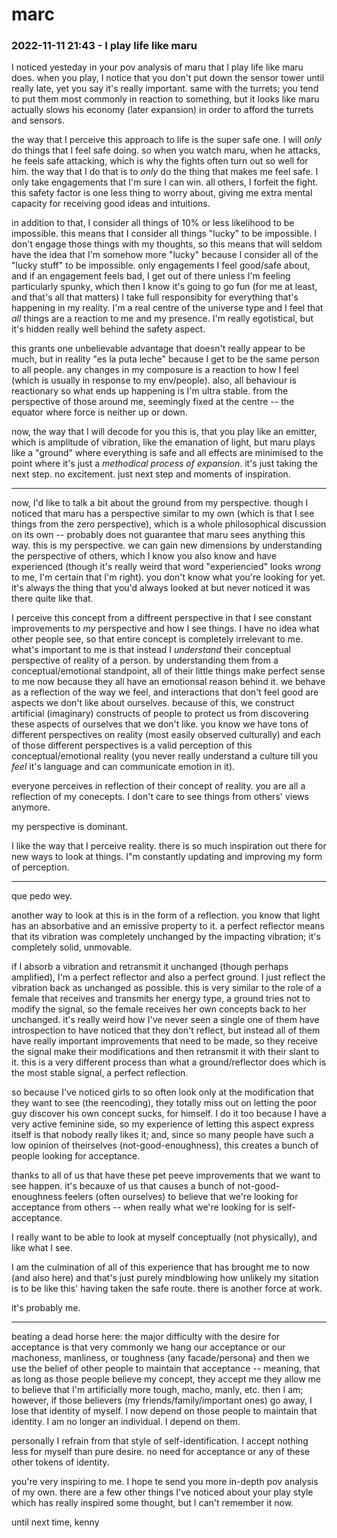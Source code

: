 # marc

### 2022-11-11 21:43 - I play life like maru

I noticed yesteday in your pov analysis of maru that I play life like maru does. when you play, I notice that you don't put down the sensor tower until really late, yet you say it's really important. same with the turrets; you tend to put them most commonly in reaction to something, but it looks like maru actually slows his economy (later expansion) in order to afford the turrets and sensors.

the way that I perceive this approach to life is the super safe one. I will *only* do things that I feel safe doing. so when you watch maru, when he attacks, he feels safe attacking, which is why the fights often turn out so well for him. the way that I do that is to *only* do the thing that makes me feel safe. I only take engagements that I'm sure I can win. all others, I forfeit the fight. this safety factor is one less thing to worry about, giving me extra mental capacity for receiving good ideas and intuitions.

in addition to that, I consider all things of 10% or less likelihood to be impossible. this means that I consider all things "lucky" to be impossible. I don't engage those things with my thoughts, so this means that will seldom have the idea that I'm somehow more "lucky" because I consider all of the "lucky stuff" to be impossible. only engagements I feel good/safe about, and if an engagement feels bad, I get out of there unless I'm feeling particularly spunky, which then I know it's going to go fun (for me at least, and that's all that matters) I take full responsibity for everything that's happening in my reality. I'm a real centre of the universe type and I feel that *all* things are a reaction to me and my presence. I'm really egotistical, but it's hidden really well behind the safety aspect.

this grants one unbelievable advantage that doesn't really appear to be much, but in reality "es la puta leche" because I get to be the same person to all people. any changes in my composure is a reaction to how I feel (which is usually in response to my env/people). also, all behaviour is reactionary so what ends up happening is I'm ultra stable. from the perspective of those around me, seemingly fixed at the centre -- the equator where force is neither up or down.

now, the way that I will decode for you this is, that you play like an emitter, which is amplitude of vibration, like the emanation of light, but maru plays like a "ground" where everything is safe and all effects are minimised to the point where it's just a *methodical process of expansion*. it's just taking the next step. no excitement. just next step and moments of inspiration.

---

now, I'd like to talk a bit about the ground from my perspective. though I noticed that maru has a perspective similar to my own (which is that I see things from the zero perspective), which is a whole philosophical discussion on its own -- probably does not guarantee that maru sees anything this way. this is my perspective. we can gain new dimensions by understanding the perspective of others, which I know you also know and have experienced (though it's really weird that word "experiencied" looks *wrong* to me, I'm certain that I'm right). you don't know what you're looking for yet. it's always the thing that you'd always looked at but never noticed it was there quite like that.

I perceive this concept from a diffreent perspective in that I see constant improvements to *my* perspective and how I see things. I have no idea what other people see, so that entire concept is completely irrelevant to me. what's important to me is that instead I *understand* their conceptual perspective of reality of a person. by understanding them from a conceptual/emotional standpoint, all of their little things make perfect sense to me now because they all have an emotionsal reason behind it. we behave as a reflection of the way we feel, and interactions that don't feel good are aspects we don't like about ourselves. because of this, we construct artificial (imaginary) constructs of people to protect us from discovering these aspects of ourselves that we don't like. you know we have tons of different perspectives on reality (most easily observed culturally) and each of those different perspectives is a valid perception of this conceptual/emotional reality (you never really understand a culture till you *feel* it's language and can communicate emotion in it).

everyone perceives in reflection of their concept of reality.
you are all a reflection of my conecepts.
I don't care to see things from others' views anymore.

my perspective is dominant.

I like the way that I perceive reality.
there is so much inspiration out there for new ways to look at things.
I"m constantly updating and improving my form of perception.

---

que pedo wey.

another way to look at this is in the form of a reflection. you know that light has an absorbative and an emissive property to it. a perfect reflector means that its vibration was completely unchanged by the impacting vibration; it's completely solid, unmovable.

if I absorb a vibration and retransmit it unchanged (though perhaps amplified), I'm a perfect reflector and also a perfect ground. I just reflect the vibration back as unchanged as possible. this is very similar to the role of a female that receives and transmits her energy type, a ground tries not to modify the signal, so the female receives her own concepts back to her unchanged. it's really weird how I've never seen a single one of them have introspection to have noticed that they don't reflect, but instead all of them have really important improvements that need to be made, so they receive the signal make their modifications and then retransmit it with their slant to it. this is a very different process than what a ground/reflector does which is the most stable signal, a perfect reflection.

so because I've noticed girls to so often look only at the modification that they want to see (the reencoding), they totally miss out on letting the poor guy discover his own concept sucks, for himself. I do it too because I have a very active feminine side, so my experience of letting this aspect express itself is that nobody really likes it; and, since so many people have such a low opinion of theirselves (not-good-enoughness), this creates a bunch of people looking for acceptance.

thanks to all of us that have these pet peeve improvements that we want to see happen.
it's becauxe of us that causes a bunch of not-good-enoughness feelers (often ourselves)
to believe that we're looking for acceptance from others --
when really what we're looking for is self-acceptance.

I really want to be able to look at myself conceptually (not physically),
and like what I see.

I am the culmination of all of this experience that has brought me to now (and also here)
and that's just purely mindblowing how unlikely my sitation is to be like this'
having taken the safe route.
there is another force at work.

it's probably me.

---

beating a dead horse here: the major difficulty with the desire for acceptance is that very commonly we hang our acceptance or our machoness, manliness, or toughness (any facade/persona) and then we use the belief of other people to maintain that acceptance -- meaning, that as long as those people believe my concept, they accept me they allow me to believe that I'm artificially more tough, macho, manly, etc. then I am; however, if those believers (my friends/family/important ones) go away, I lose that identity of myself. I now depend on those people to maintain that identity. I am no longer an individual. I depend on them.

personally I refrain from that style of self-identification.
I accept nothing less for myself than pure desire.
no need for acceptance or any of these other tokens of identity.

you're very inspiring to me. I hope te send you more in-depth pov analysis of my own.
there are a few other things I've noticed about your play style which has really inspired some thought, but I can't remember it now.

until next time,
kenny

